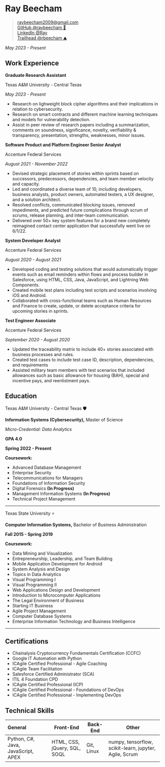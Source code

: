 # Ray Beecham

> [raybeecham2009@gmail.com](mailto:raybeecham2009@gmail.com) <br>
> [GitHub @raybeecham 🐉](https://github.com/raybeecham) <br>
> [LinkedIn @Ray](https://linkedin.com/in/RaymondBeecham) <br>
> [Trailhead @rbeecham ⛰️](https://trailblazer.me/id/rbeecham2) 

_May 2023 - Present_

## Work Experience

**Graduate Research Assistant**

Texas A&M University - Central Texas

_May 2023 - Present_

- Research on lighweight block cipher algorithms and their implications in relation to cybersecurity.
- Research on smart contracts and different machine learning techniques and models for vulnerability detection.
- Assist in peer review of research papers including a summarization, comments on soundness, significance, novelty, verifiability & transparency, presentation, strengths, weaknesses, minor issues.

**Software Product and Platform Engineer Senior Analyst**

Accenture Federal Services

_August 2021 - November 2022_

- Devised strategic placement of stories within sprints based on successors, predecessors, dependencies, and team member velocity and capacity.
- Led and coordinated a diverse team of 10, including developers, business analysts, product owners, automated testers, a UX designer, and a solution architect.
- Resolved conflicts, communicated blocking issues, removed impediments, and predicted future complications through scrum of scrums, release planning, and inter-team communication.
- Delivered over 50+ key system features for a brand new completely reimagined contact center application that successfully went live on 6/1/22.

**System Developer Analyst**

Accenture Federal Services

_August 2020 - August 2021_

- Developed coding and testing solutions that would automatically trigger events such as email reminders within flows and process builder in Salesforce, using HTML, CSS, Java, JavaScript, and Lightning Web Components.
- Created mobile test plans including test scripts and scenarios involving iOS and Android.
- Collaborated with cross-functional teams such as Human Resources and Finance to create, update, or delete acceptance criteria for upcoming stories in sprints.

**Test Engineer Associate**

Accenture Federal Services

_September 2020 - August 2020_

- Updated the traceability matrix to include 40+ stories associated with business processes and rules.
- Created test cases to include test case ID, description, dependencies, and requirements
- Assisted military team members with test scenarios that included allowances such as basic allowance for housing (BAH), special and incentive pays, and reenlistment pays.


## Education


Texas A&M University - Central Texas 🛡️

**Information Systems (Cybersecurity),** Master of Science

_Micro-Credential: Data Analytics_

**GPA 4.0**

**Spring 2022 - Present**

**Coursework:**

* Advanced Database Management
* Enterprise Security
* Telecommunications for Managers
* Foundations of Information Security
* Digital Forensics **(In Progress)**
* Management Information Systems **(In Progress)**
* Technical Project Management

---

Texas State University ⭐

**Computer Information Systems,** Bachelor of Business Administration

**Fall 2015 - Spring 2019**

**Coursework:**

* Data Mining and Visualization
* Entrepreneurship, Leadership, and Team Building
* Mobile Application Development for Android
* System Analysis and Design
* Topics in Data Analytics
* Visual Programming I
* Visual Programming II
* Web Applications Design and Development
* Introduction to Microcomputer Applications
* The Legal Environment of Business
* Starting IT Business
* Agile Project Management
* Computer Database Systems
* Enterprise Information Technology and Business Intelligence

---

## Certifications

- Chainalysis Cryptocurrency Fundamentals Certification (CCFC)
- Google IT Automation with Python
- ICAgile Certified Professional - Agile Coaching
- ICAgile Team Facilitation
- Salesforce Certified Administrator (SCA)
- ITIL 4 Foundation CPD
- ICAgile Certified Professional (ICP)
- ICAgile Certified Professional - Foundations of DevOps
- ICAgile Certified Professional - Implementing DevOps

## Technical Skills

| General                                | Front-End                                | Back-End                      | Other                                    |
| :------------------------------------- | ---------------------------------------- | ----------------------------- | ---------------------------------------- |
| Python, C#, Java, JavaScript, APEX | HTML, CSS, jQuery, SQL, SOQL | Git, Linux | numpy, tensorflow, scikit-learn, jupyter, Agile, Scrum

<!--
**raybeecham/raybeecham** is a ✨ _special_ ✨ repository because its `README.md` (this file) appears on your GitHub profile.

Here are some ideas to get you started:

- 🔭 I’m currently working on ...
- 🌱 I’m currently learning ...
- 👯 I’m looking to collaborate on ...
- 🤔 I’m looking for help with ...
- 💬 Ask me about ...
- 📫 How to reach me: ...
- 😄 Pronouns: ...
- ⚡ Fun fact: ...
-->
